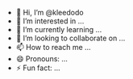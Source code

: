 - 👋 Hi, I’m @kleedodo
- 👀 I’m interested in ...
- 🌱 I’m currently learning ...
- 💞️ I’m looking to collaborate on ...
- 📫 How to reach me ...
- 😄 Pronouns: ...
- ⚡ Fun fact: ...

<!---
kleedodo/kleedodo is a ✨ special ✨ repository because its `README.md` (this file) appears on your GitHub profile.
You can click the Preview link to take a look at your changes.
--->
